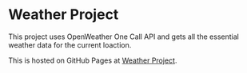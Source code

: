 ﻿# Weather Project
 This project uses OpenWeather One Call API and gets all the essential weather data for the current loaction.
 
 This is hosted on GitHub Pages at <a href="https://piyushkumar2600.github.io/weather_project/">Weather Project</a>.

